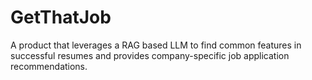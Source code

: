 # GetThatJob
A product that leverages a RAG based LLM to find common features in successful resumes and provides company-specific job application recommendations.
